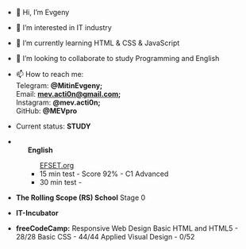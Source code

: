 - 👋 Hi, I’m Evgeny
- 👀 I’m interested in IT industry
- 🌱 I’m currently learning HTML & CSS & JavaScript
- 💞️ I’m looking to collaborate to study Programming and English
- 📫 How to reach me: 
<br>Telegram: <strong>@MitinEvgeny;</strong>
<br>Email: <strong>mev.acti0n@gmail.com;</strong>
<br>Instagram: <strong>@mev.acti0n;</strong>
<br>GitHub: <strong>@MEVpro</strong>

- Current status: <strong>STUDY</strong>

-   <ul><strong>English</strong>
        <ul><a href="https://www.efset.org/">EFSET.org</a>
            <li>15 min test - Score 92% - C1 Advanced</li>
            <li>30 min test - </li>
        </ul>
    </ul>
- <strong>The Rolling Scope (RS) School</strong>
        Stage 0

- <strong>IT-Incubator</strong>

- <strong>freeCodeCamp:</strong>
        Responsive Web Design
            Basic HTML and HTML5 - 28/28
            Basic CSS - 44/44
            Applied Visual Design - 0/52
